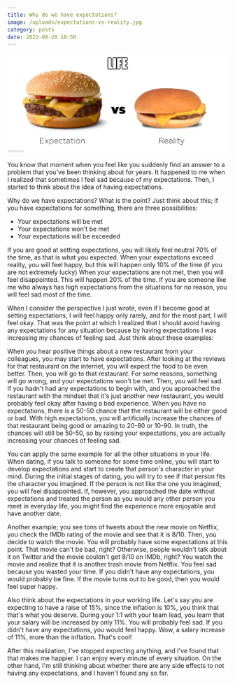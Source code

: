 ```yaml
---
title: Why do we have expectations?
image: /uploads/expectations-vs-reality.jpg
category: posts
date: 2022-08-28 18:50
---
```


![Expectations vs. reality meme](/uploads/expectations-vs-reality.jpg)

You know that moment when you feel like you suddenly find an answer to a problem that you've been thinking about for years. It happened to me when I realized that sometimes I feel sad because of my expectations. Then, I started to think about the idea of having expectations. 

Why do we have expectations? What is the point? Just think about this; if you have expectations for something, there are three possibilities:

- Your expectations will be met
- Your expectations won't be met
- Your expectations will be exceeded

If you are good at setting expectations, you will likely feel neutral 70% of the time, as that is what you expected. When your expectations exceed reality, you will feel happy, but this will happen only 10% of the time (if you are not extremely lucky) When your expectations are not met, then you will feel disappointed. This will happen 20% of the time. If you are someone like me who always has high expectations from the situations for no reason, you will feel sad most of the time. 

When I consider the perspective I just wrote, even if I become good at setting expectations, I will feel happy only rarely, and for the most part, I will feel okay. That was the point at which I realized that I should avoid having any expectations for any situation because by having expectations I was increasing my chances of feeling sad. Just think about these examples:

When you hear positive things about a new restaurant from your colleagues, you may start to have expectations. After looking at the reviews for that restaurant on the internet, you will expect the food to be even better. Then, you will go to that restaurant. For some reasons, something will go wrong, and your expectations won't be met. Then, you will feel sad. If you hadn't had any expectations to begin with, and you approached the restaurant with the mindset that it's just another new restaurant, you would probably feel okay after having a bad experience. When you have no expectations, there is a 50-50 chance that the restaurant will be either good or bad. With high expectations, you will artificially increase the chances of that restaurant being good or amazing to 20-80 or 10-90. In truth, the chances will still be 50-50, so by raising your expectations, you are actually increasing your chances of feeling sad.

You can apply the same example for all the other situations in your life. When dating, if you talk to someone for some time online, you will start to develop expectations and start to create that person's character in your mind. During the initial stages of dating, you will try to see if that person fits the character you imagined. If the person is not like the one you imagined, you will feel disappointed. If, however, you approached the date without expectations and treated the person as you would any other person you meet in everyday life, you might find the experience more enjoyable and have another date.

Another example; you see tons of tweets about the new movie on Netflix, you check the IMDb rating of the movie and see that it is 8/10. Then, you decide to watch the movie. You will probably have some expectations at this point. That movie can't be bad, right? Otherwise, people wouldn't talk about it on Twitter and the movie couldn't get 8/10 on IMDb, right? You watch the movie and realize that it is another trash movie from Netflix. You feel sad because you wasted your time. If you didn't have any expectations, you would probably be fine. If the movie turns out to be good, then you would feel super happy.

Also think about the expectations in your working life. Let's say you are expecting to have a raise of 15%, since the inflation is 10%, you think that that's what you deserve. During your 1:1 with your team lead, you learn that your salary will be increased by only 11%. You will probably feel sad. If you didn't have any expectations, you would feel happy. Wow, a salary increase of 11%, more than the inflation. That's cool!   

After this realization, I've stopped expecting anything, and I've found that that makes me happier. I can enjoy every minute of every situation. On the other hand, I'm still thinking about whether there are any side effects to not having any expectations, and I haven't found any so far.
